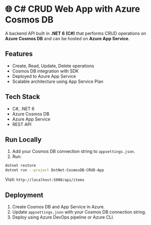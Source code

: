 # 🌐 C# CRUD Web App with Azure Cosmos DB

A backend API built in **.NET 6 (C#)** that performs CRUD operations on **Azure Cosmos DB** and can be hosted on **Azure App Service**.

## Features
- Create, Read, Update, Delete operations
- Cosmos DB integration with SDK
- Deployed to Azure App Service
- Scalable architecture using App Service Plan

## Tech Stack
- C#, .NET 6
- Azure Cosmos DB
- Azure App Service
- REST API

## Run Locally
1. Add your Cosmos DB connection string to `appsettings.json`.
2. Run:
```bash
dotnet restore
dotnet run --project DotNet-CosmosDB-CRUD-App
```
Visit: `http://localhost:5000/api/items`

## Deployment
1. Create Cosmos DB and App Service in Azure.
2. Update `appsettings.json` with your Cosmos DB connection string.
3. Deploy using Azure DevOps pipeline or Azure CLI.
